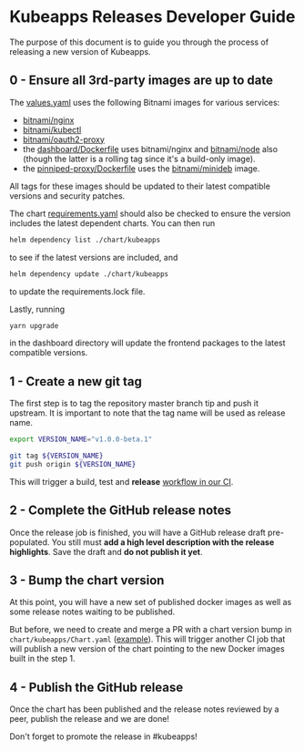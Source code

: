 # Kubeapps Releases Developer Guide

The purpose of this document is to guide you through the process of releasing a new version of Kubeapps.

## 0 - Ensure all 3rd-party images are up to date

The [values.yaml](../../chart/kubeapps/values.yaml) uses the following Bitnami images for various services:

* [bitnami/nginx](https://hub.docker.com/r/bitnami/nginx/tags)
* [bitnami/kubectl](https://hub.docker.com/r/bitnami/kubectl/tags)
* [bitnami/oauth2-proxy](https://hub.docker.com/r/bitnami/oauth2-proxy/tags)
* the [dashboard/Dockerfile](../../dashboard/Dockerfile) uses bitnami/nginx and [bitnami/node](https://hub.docker.com/r/bitnami/node/tags) also (though the latter is a rolling tag since it's a build-only image).
* the [pinniped-proxy/Dockerfile](../../cmd/pinniped-proxy/Dockerfile) uses the [bitnami/minideb](https://hub.docker.com/r/bitnami/minideb/tags) image.

All tags for these images should be updated to their latest compatible versions and security patches.

The chart [requirements.yaml](../../chart/kubeapps/requirements.yaml) should also be checked to ensure the version includes the latest dependent charts. You can then run

```bash
helm dependency list ./chart/kubeapps
```

to see if the latest versions are included, and

```bash
helm dependency update ./chart/kubeapps
```

to update the requirements.lock file.

Lastly, running

```bash
yarn upgrade
```

in the dashboard directory will update the frontend packages to the latest compatible versions.

## 1 - Create a new git tag

The first step is to tag the repository master branch tip and push it upstream. It is important to note that the tag name will be used as release name.

```bash
export VERSION_NAME="v1.0.0-beta.1"

git tag ${VERSION_NAME}
git push origin ${VERSION_NAME}
```

This will trigger a build, test and **release** [workflow in our CI](https://circleci.com/gh/kubeapps/workflows).

## 2 - Complete the GitHub release notes

Once the release job is finished, you will have a GitHub release draft pre-populated. You still must **add a high level description with the release highlights**. Save the draft and **do not publish it yet**.

## 3 - Bump the chart version

At this point, you will have a new set of published docker images as well as some release notes waiting to be published.

But before, we need to create and merge a PR with a chart version bump in `chart/kubeapps/Chart.yaml` ([example](https://github.com/kubeapps/kubeapps/pull/663/files)). This will trigger another CI job that will publish a new version of the chart pointing to the new Docker images built in the step 1.

## 4 - Publish the GitHub release

Once the chart has been published and the release notes reviewed by a peer, publish the release and we are done!

Don't forget to promote the release in #kubeapps!
